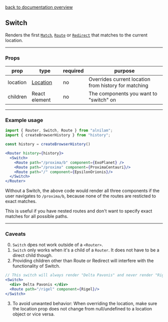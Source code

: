 [back to documentation overview](../readme.md)

## Switch

Renders the first [```Match```](./Match.md), [```Route```](./Route.md) or [```Redirect```](./Redirect.md) that matches to the current location. 

---

### Props

| prop     | type                            | required | purpose |
|----------|---------------------------------|----------|---------|
| location | [Location](../types/Location.md)| no       | Overrides current location from history for matching
| children | React element                   | no       | The components you want to "switch" on

---

### Example usage

```jsx
import { Router, Switch, Route } from "alnilam";
import { createBrowserHistory } from "history";

const history = createBrowserHistory()

<Router history={history}>
  <Switch>
    <Route path="/proxima/b" component={ExoPlanet} />
    <Route path="/proxima" component={ProximaCentauri}/>
    <Route path="/" component={EpsilonOrionis}/>
  </Switch>
</Router>
```

Without a Switch, the above code would render all three components if the user navigates to ```/proxima/b```, because none of the routes are resticted to exact matches.

This is useful if you have nested routes and don't want to specify exact matches for all possible paths.

---

### Caveats

0. ```Switch``` dpes not work outside of a ```<Router>```.
1. ```Switch``` only works when it's a child of a ```Router```. It does not have to be a direct child though.
2. Providing children other than Route or Redirect will interfere with the functionality of Switch. 

```jsx
// This switch will always render "Delta Pavonis" and never render "Rigel".
<Switch>
  <div> Delta Pavonis </div>
  <Route path="/rigel" component={Rigel}/>
</Switch>
``` 

3. To avoid unwanted behavior: When overriding the location, make sure the location prop does not change from null/undefined to a location object or vice versa. 